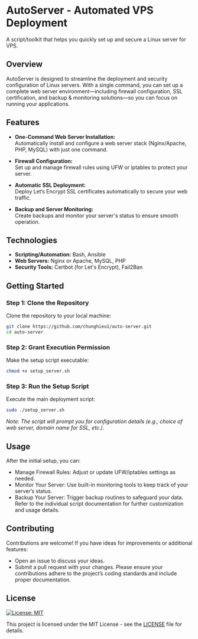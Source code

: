 # AutoServer - Automated VPS Deployment
A script/toolkit that helps you quickly set up and secure a Linux server for VPS.

## Overview

AutoServer is designed to streamline the deployment and security configuration of Linux servers. With a single command, you can set up a complete web server environment—including firewall configuration, SSL certification, and backup & monitoring solutions—so you can focus on running your applications.

## Features

- **One-Command Web Server Installation:**  
  Automatically install and configure a web server stack (Nginx/Apache, PHP, MySQL) with just one command.

- **Firewall Configuration:**  
  Set up and manage firewall rules using UFW or iptables to protect your server.

- **Automatic SSL Deployment:**  
  Deploy Let’s Encrypt SSL certificates automatically to secure your web traffic.

- **Backup and Server Monitoring:**  
  Create backups and monitor your server's status to ensure smooth operation.

## Technologies

- **Scripting/Automation:** Bash, Ansible  
- **Web Servers:** Nginx or Apache, MySQL, PHP  
- **Security Tools:** Certbot (for Let's Encrypt), Fail2Ban

## Getting Started

### Step 1: Clone the Repository

Clone the repository to your local machine:
```bash
git clone https://github.com/chunghieu1/auto-server.git
cd auto-server
```

### Step 2: Grant Execution Permission

Make the setup script executable:

```bash
chmod +x setup_server.sh
```

### Step 3: Run the Setup Script
Execute the main deployment script:

```bash
sudo ./setup_server.sh
```

_Note: The script will prompt you for configuration details (e.g., choice of web server, domain name for SSL, etc.)._

## Usage
After the initial setup, you can:

- Manage Firewall Rules: Adjust or update UFW/iptables settings as needed.
- Monitor Your Server: Use built-in monitoring tools to keep track of your server’s status.
- Backup Your Server: Trigger backup routines to safeguard your data.
Refer to the individual script documentation for further customization and usage details.

## Contributing
Contributions are welcome! If you have ideas for improvements or additional features:

- Open an issue to discuss your ideas.
- Submit a pull request with your changes.
Please ensure your contributions adhere to the project’s coding standards and include proper documentation.

## License

[![License: MIT](https://img.shields.io/badge/License-MIT-yellow.svg)](LICENSE)

This project is licensed under the MIT License - see the [LICENSE](LICENSE) file for details.
